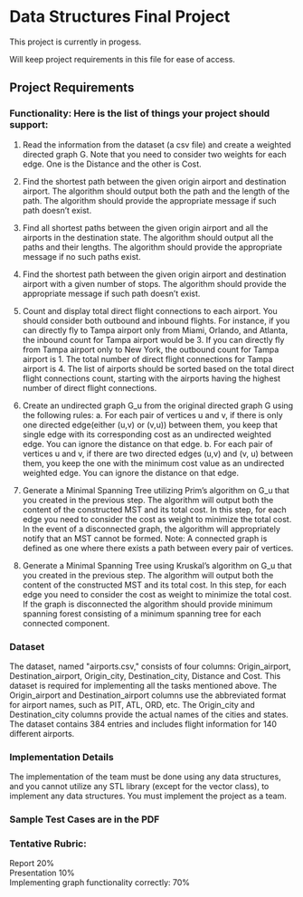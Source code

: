 # Data Structures Final Project

This project is currently in progess.

Will keep project requirements in this file for ease of access.

## Project Requirements
### Functionality: Here is the list of things your project should support:
1) Read the information from the dataset (a csv file) and create a weighted directed graph G. Note
   that you need to consider two weights for each edge. One is the Distance and the other is Cost.

2) Find the shortest path between the given origin airport and destination airport. The algorithm
   should output both the path and the length of the path. The algorithm should provide the
   appropriate message if such path doesn’t exist.

3) Find all shortest paths between the given origin airport and all the airports in the destination state.
   The algorithm should output all the paths and their lengths. The algorithm should provide the
   appropriate message if no such paths exist.

4) Find the shortest path between the given origin airport and destination airport with a given
   number of stops. The algorithm should provide the appropriate message if such path doesn’t exist.

5) Count and display total direct flight connections to each airport. You should consider both
   outbound and inbound flights. For instance, if you can directly fly to Tampa airport only from
   Miami, Orlando, and Atlanta, the inbound count for Tampa airport would be 3. If you can directly
   fly from Tampa airport only to New York, the outbound count for Tampa airport is 1. The total
   number of direct flight connections for Tampa airport is 4. The list of airports should be sorted
   based on the total direct flight connections count, starting with the airports having the highest
   number of direct flight connections.

6) Create an undirected graph G_u from the original directed graph G using the following rules:
   a. For each pair of vertices u and v, if there is only one directed edge(either (u,v) or (v,u))
   between them, you keep that single edge with its corresponding cost as an undirected
   weighted edge. You can ignore the distance on that edge.
   b. For each pair of vertices u and v, if there are two directed edges (u,v) and (v, u) between
   them, you keep the one with the minimum cost value as an undirected weighted edge. You
   can ignore the distance on that edge.

7) Generate a Minimal Spanning Tree utilizing Prim’s algorithm on G_u that you created in the
   previous step. The algorithm will output both the content of the constructed MST and its total cost.
   In this step, for each edge you need to consider the cost as weight to minimize the total cost. In the
   event of a disconnected graph, the algorithm will appropriately notify that an MST cannot be
   formed. Note: A connected graph is defined as one where there exists a path between every pair of
   vertices.

8) Generate a Minimal Spanning Tree using Kruskal’s algorithm on G_u that you created in the
   previous step. The algorithm will output both the content of the constructed MST and its total cost.
   In this step, for each edge you need to consider the cost as weight to minimize the total cost. If the
   graph is disconnected the algorithm should provide minimum spanning forest consisting of a
   minimum spanning tree for each connected component.

### Dataset
The dataset, named "airports.csv," consists of four columns: Origin_airport, Destination_airport,
Origin_city, Destination_city, Distance and Cost. This dataset is required for implementing all the tasks
mentioned above. The Origin_airport and Destination_airport columns use the abbreviated format for
airport names, such as PIT, ATL, ORD, etc. The Origin_city and Destination_city columns provide the
actual names of the cities and states. The dataset contains 384 entries and includes flight information for
140 different airports.

### Implementation Details
The implementation of the team must be done using any data structures, and you cannot utilize any STL
library (except for the vector class), to implement any data structures. You must implement the project
as a team.

### Sample Test Cases are in the PDF

### Tentative Rubric:

Report 20%\
Presentation 10%\
Implementing graph functionality correctly: 70%